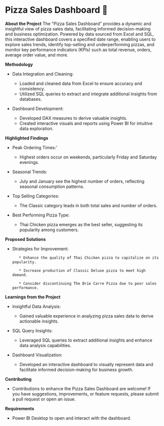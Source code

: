 # Pizza Sales Dashboard 🍕

**About the Project**
The "Pizza Sales Dashboard" provides a dynamic and insightful view of pizza sales data, facilitating informed decision-making and business optimization. Powered by data sourced from Excel and SQL, this interactive dashboard covers a specified date range, enabling users to explore sales trends, identify top-selling and underperforming pizzas, and monitor key performance indicators (KPIs) such as total revenue, orders, average order value, and more.

**Methodology**
* Data Integration and Cleaning:
     * Loaded and cleaned data from Excel to ensure accuracy and consistency.
     * Utilized SQL queries to extract and integrate additional insights from databases.

* Dashboard Development:
   * Developed DAX measures to derive valuable insights.
   *  Created interactive visuals and reports using Power BI for intuitive data exploration.

**Highlighted Findings**

* Peak Ordering Times:'
  
   * Highest orders occur on weekends, particularly Friday and Saturday evenings.
  
* Seasonal Trends:

   * July and January see the highest number of orders, reflecting seasonal consumption patterns.
     
* Top Selling Categories:
  
  * The Classic category leads in both total sales and number of orders.
  
* Best Performing Pizza Type:

  * Thai Chicken pizza emerges as the best seller, suggesting its popularity among customers.
  
**Proposed Solutions**

* Strategies for Improvement:
  
         * Enhance the quality of Thai Chicken pizza to capitalize on its popularity.
  
         * Increase production of Classic Deluxe pizza to meet high demand.
  
         * Consider discontinuing The Brie Carre Pizza due to poor sales performance.
  
**Learnings from the Project**

* Insightful Data Analysis:

     * Gained valuable experience in analyzing pizza sales data to derive actionable insights.

* SQL Query Insights:

    * Leveraged SQL queries to extract additional insights and enhance data analysis capabilities.

* Dashboard Visualization:
    * Developed an interactive dashboard to visually represent data and facilitate informed decision-making for business growth.

**Contributing**
* Contributions to enhance the Pizza Sales Dashboard are welcome! If you have suggestions, improvements, or feature requests, please submit a pull request or open an issue.

**Requirements**
* Power BI Desktop to open and interact with the dashboard.
